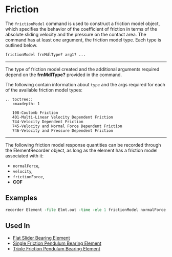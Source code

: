# Friction

The `frictionModel` command is used to construct a friction model
object, which specifies the behavior of the coefficient of friction in
terms of the absolute sliding velocity and the pressure on the contact
area. The command has at least one argument, the friction model type.
Each type is outlined below.

```tcl
frictionModel frnMdlType? arg1? ...
```

<hr />
The type of friction model created and the additional arguments
required depend on the <strong>frnMdlType?</strong> provided in the
command.

The following contain information about `type` and the args
required for each of the available friction model types:

```{eval-rst}
.. toctree::
   :maxdepth: 1

   108-Coulomb Friction
   401-Multi-Linear Velocity Dependent Friction
   744-Velocity Dependent Friction
   745-Velocity and Normal Force Dependent Friction
   746-Velocity and Pressure Dependent Friction
```

<hr />

The following friction model response quantities can be recorded
through the ElementRecorder object, as long as the element has a
friction model associated with it:

- `normalForce`,
- `velocity`, 
- `frictionForce`,
- **COF**

## Examples

```tcl
recorder Element -file Elmt.out -time -ele 1 frictionModel normalForce
```


## Used In

<ul>
<li><a
href="http://opensees.berkeley.edu/wiki/index.php/Flat_Slider_Bearing_Element">Flat
Slider Bearing Element</a></li>
<li><a
href="http://opensees.berkeley.edu/wiki/index.php/Single_Friction_Pendulum_Bearing_Element">Single
Friction Pendulum Bearing Element</a></li>
<li><a
href="http://opensees.berkeley.edu/wiki/index.php/Triple_Friction_Pendulum_Element">Triple
Friction Pendulum Bearing Element</a></li>
</ul>
